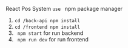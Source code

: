   React Pos System ```use ```
npm package manager 
1. ```cd /back-api npm install```
2. ```cd /frontend npm install ```
3. ``` npm start``` for run backend
4. ``` npm run dev``` for run frontend

